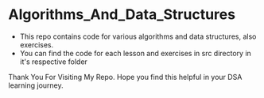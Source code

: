 # Algorithms_And_Data_Structures
- This repo contains code for various algorithms and data structures, also exercises.
- You can find the code for each lesson and exercises in src directory in it's respective folder

Thank You For Visiting My Repo. Hope you find this helpful in your DSA learning journey.
